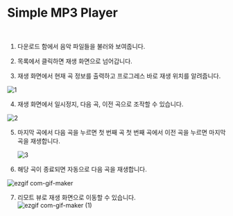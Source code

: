 # Simple MP3 Player     
<br/>

1. 다운로드 함에서 음악 파일들을 불러와 보여줍니다.  

2. 목록에서 클릭하면 재생 화면으로 넘어갑니다.

3. 재생 화면에서 현재 곡 정보를 출력하고 프로그레스 바로 재생 위치를 알려줍니다.

![1](https://user-images.githubusercontent.com/50603005/119929654-e150f900-bfb8-11eb-9e7e-7ca1c12af863.gif)

4. 재생 화면에서 일시정지, 다음 곡, 이전 곡으로 조작할 수 있습니다.


![2](https://user-images.githubusercontent.com/50603005/119929748-09d8f300-bfb9-11eb-8754-b6065902f4ba.gif)

5. 마지막 곡에서 다음 곡을 누르면 첫 번째 곡 첫 번째 곡에서 이전 곡을 누르면 마지막 곡을 재생합니다.  
 
   ![3](https://user-images.githubusercontent.com/50603005/119929801-25dc9480-bfb9-11eb-8498-2115aec6ea9c.gif)


6. 해당 곡이 종료되면 자동으로 다음 곡을 재생합니다.  

![ezgif com-gif-maker](https://user-images.githubusercontent.com/50603005/119930360-435e2e00-bfba-11eb-94a4-7f37f9785f65.gif)



7. 리모트 뷰로 재생 화면으로 이동할 수 있습니다.  
![ezgif com-gif-maker (1)](https://user-images.githubusercontent.com/50603005/119930705-e6af4300-bfba-11eb-903c-8154767050ff.gif)
